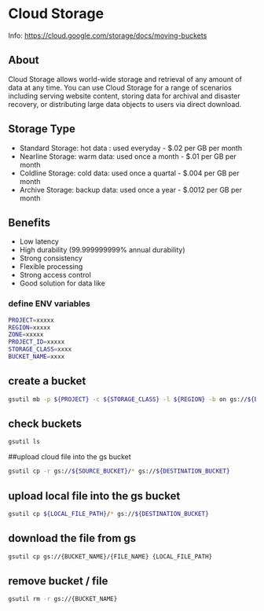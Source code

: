 # Cloud Storage
Info: https://cloud.google.com/storage/docs/moving-buckets

## About
Cloud Storage allows world-wide storage and retrieval of any amount of data at any time. You can use Cloud Storage for a range of scenarios including serving website content, storing data for archival and disaster recovery, or distributing large data objects to users via direct download.

## Storage Type
- Standard Storage: hot data : used everyday - $.02 per GB per month 	
- Nearline Storage: warm data: used once a month - $.01 per GB per month 	
- Coldline Storage: cold data: used once a quartal - $.004 per GB per month 	
- Archive Storage: backup data: used once a year - $.0012 per GB per month

## Benefits
- Low latency
- High durability (99.999999999% annual durability)
- Strong consistency
- Flexible processing
- Strong access control
- Good solution for data like

### define ENV variables
```bash
PROJECT=xxxxx
REGION=xxxxx
ZONE=xxxxx
PROJECT_ID=xxxxx
STORAGE_CLASS=xxxx
BUCKET_NAME=xxxx
```

## create a bucket
```bash
gsutil mb -p ${PROJECT} -c ${STORAGE_CLASS} -l ${REGION} -b on gs://${BUCKET_NAME}
```
## check buckets
```bash
gsutil ls
```

##upload cloud file into the gs bucket
```bash
gsutil cp -r gs://${SOURCE_BUCKET}/* gs://${DESTINATION_BUCKET}
```

## upload local file into the gs bucket
```bash
gsutil cp ${LOCAL_FILE_PATH}/* gs://${DESTINATION_BUCKET}
```

## download the file from gs
```bash
gsutil cp gs://{BUCKET_NAME}/{FILE_NAME} {LOCAL_FILE_PATH}
```

## remove bucket / file
```bash
gsutil rm -r gs://{BUCKET_NAME}
```